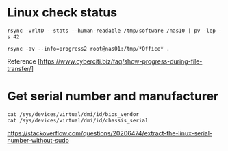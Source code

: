 

# Linux check status
```
rsync -vrltD --stats --human-readable /tmp/software /nas10 | pv -lep -s 42
```


```
rsync -av --info=progress2 root@nas01:/tmp/*Office* .
```

Reference [https://www.cyberciti.biz/faq/show-progress-during-file-transfer/]

# Get serial number and manufacturer
```
cat /sys/devices/virtual/dmi/id/bios_vendor
cat /sys/devices/virtual/dmi/id/chassis_serial
```

https://stackoverflow.com/questions/20206474/extract-the-linux-serial-number-without-sudo
